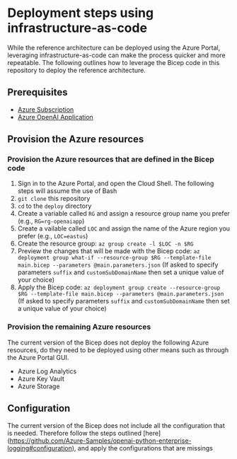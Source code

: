 # Deployment steps using infrastructure-as-code
While the reference architecture can be deployed using the Azure Portal, leveraging infrastructure-as-code can make the process quicker and more repeatable. The following outlines how to leverage the Bicep code in this repository to deploy the reference architecture.

## Prerequisites
- [Azure Subscription](https://azure.microsoft.com/en-us/get-started/)
- [Azure OpenAI Application](https://aka.ms/oai/access) 

## Provision the Azure resources
### Provision the Azure resources that are defined in the Bicep code
1. Sign in to the Azure Portal, and open the Cloud Shell. The following steps will assume the use of Bash
2. `git clone` this repository
3. `cd` to the `deploy` directory
4. Create a variable called `RG` and assign a resource group name you prefer (e.g., `RG=rg-openaiapp`)
5. Create a vailable called `LOC` and assign the name of the Azure region you prefer (e.g., `LOC=eastus`) 
6. Create the resource group: `az group create -l $LOC -n $RG`
7. Preview the changes that will be made with the Bicep code: `az deployment group what-if --resource-group $RG --template-file main.bicep --parameters @main.parameters.json` (If asked to specify parameters `suffix` and `customSubDomainName` then set a unique value of your choice)
8. Apply the Bicep code: `az deployment group create --resource-group $RG --template-file main.bicep --parameters @main.parameters.json` (If asked to specify parameters `suffix` and `customSubDomainName` then set a unique value of your choice)

### Provision the remaining Azure resources
The current version of the Bicep does not deploy the following Azure resources, do they need to be deployed using other means such as through the Azure Portal GUI.
-	Azure Log Analytics
-	Azure Key Vault
-	Azure Storage

## Configuration
The current version of the Bicep does not include all the configuration that is needed. Therefore follow the steps outlined [here]
(https://github.com/Azure-Samples/openai-python-enterprise-logging#configuration), and apply the configurations that are missings